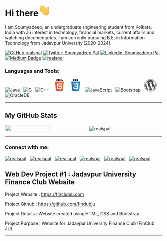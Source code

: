 # Hi there<img src="./Hi.gif" width="40px">

I am Soumyadeep, an undergraduate engineering student from Kolkata, India with an interest in technology, financial markets, current affairs and watching documentaries. I am currently pursuing B.E. in Information Technology from Jadavpur University (2020-2024).

<div> 
 
[![GitHub realspal](https://img.shields.io/github/followers/realspal?label=follow&style=social)](https://github.com/realspal)
[![Twitter: Soumyadeep Pal](https://img.shields.io/twitter/follow/realspal?style=social)](https://twitter.com/realspal)
[![Linkedin: Soumyadeep Pal](https://img.shields.io/badge/-Soumyadeep%20Pal-blue?style=flat-square&logo=Linkedin&logoColor=white&link=https://www.linkedin.com/in/realspal/)](https://www.linkedin.com/in/realspal/)
[![Medium Badge](https://img.shields.io/badge/-@SoumyadeepPal-black?style=flat-square&labelColor=000000&logo=Medium&link=https://medium.com/@SoumyadeepPal)](https://medium.com/@SoumyadeepPal)
[<img src="https://komarev.com/ghpvc/?username=realspal" alt="realspal" />](https://github.com/realspal)
 
</div>

<h3 align="left">Languages and Tools:</h3>
<p align="left"> 
 <a> <img src="https://raw.githubusercontent.com/rahuldkjain/github-profile-readme-generator/master/src/images/icons/ProgrammingLanguages/java.svg" alt="Java" width="40" height="40"/> </a> &nbsp
 <a> <img src="https://raw.githubusercontent.com/rahuldkjain/github-profile-readme-generator/master/src/images/icons/ProgrammingLanguages/c.svg" alt="C" width="40" height="40"/> </a> &nbsp
 <a> <img src="https://raw.githubusercontent.com/rahuldkjain/github-profile-readme-generator/master/src/images/icons/ProgrammingLanguages/cpp.svg" alt="C++" width="40" height="40"/> </a> &nbsp
 <a> <img src="https://raw.githubusercontent.com/devicons/devicon/2ae2a900d2f041da66e950e4d48052658d850630/icons/html5/html5-original-wordmark.svg" alt="HTML" width="40" height="40"/> </a> &nbsp
 <a> <img src="https://raw.githubusercontent.com/devicons/devicon/2ae2a900d2f041da66e950e4d48052658d850630/icons/css3/css3-original-wordmark.svg" alt="CSS" width="40" height="40"/> </a> &nbsp
 <a> <img src="https://raw.githubusercontent.com/rahuldkjain/github-profile-readme-generator/master/src/images/icons/ProgrammingLanguages/javascript.svg" alt="JavaScript" width="40" height="40"/> </a> &nbsp
 <a> <img src="https://raw.githubusercontent.com/rahuldkjain/github-profile-readme-generator/master/src/images/icons/FrontendDevelopment/bootstrap.svg" alt="Bootstrap" width="40" height="40"/> </a> &nbsp
 <a> <img src="https://raw.githubusercontent.com/devicons/devicon/2ae2a900d2f041da66e950e4d48052658d850630/icons/wordpress/wordpress-plain.svg" alt="WordPress" width="40" height="40"/> </a> &nbsp
 <a> <img src="https://raw.githubusercontent.com/rahuldkjain/github-profile-readme-generator/master/src/images/icons/Database/oracle.svg" alt="OracleDB" width="40" height="40"/> </a>
 </p>
 
-----------------------------------------------------------------------------------------------

My GitHub Stats
-----------------------------------------------------------------------------------------------

<p align="left"><img align="center" width="53%" height="20%" src="https://github-readme-stats.vercel.app/api?username=realspal&count_private=true&show_icons=true&include_all_commits=true&hide=prs,issues&hide_border=true" />
<img align="center" width="40%" height="20%" src="https://github-readme-stats.vercel.app/api/top-langs?username=realspal&show_icons=true&locale=en&layout=compact&hide_border=true" alt="realspal" /></p>
<!--
<p align="left"><img align="center" width="53%" height="20%" src="https://github-readme-streak-stats.herokuapp.com/?user=realspal&show_icons=true&count_private=true&locale=en&hide_border=true" alt="realspal" /></p> -->

-----------------------------------------------------------------------------------------------

<h3 align="left">Connect with me:</h3>
<p align="left"> 
<a href="https://linkedin.com/in/realspal" target="blank"><img align="center" src="https://raw.githubusercontent.com/rahuldkjain/github-profile-readme-generator/master/src/images/icons/Social/linked-in-alt.svg" alt="realspal" height="30" width="40" /></a> &nbsp
<a href="https://github.com/realspal" target="blank"><img align="center" src="https://raw.githubusercontent.com/rahuldkjain/github-profile-readme-generator/master/src/images/icons/Social/github.svg" alt="realspal" height="30" width="40" /></a> &nbsp
<a href="https://twitter.com/realspal" target="blank"><img align="center" src="https://raw.githubusercontent.com/rahuldkjain/github-profile-readme-generator/master/src/images/icons/Social/twitter.svg" alt="realspal" height="30" width="40" /></a> &nbsp
<a href="https://instagram.com/realspal" target="blank"><img align="center" src="https://raw.githubusercontent.com/rahuldkjain/github-profile-readme-generator/master/src/images/icons/Social/instagram.svg" alt="realspal" height="30" width="40" /></a> &nbsp
<a href="https://facebook.com/realsoumyadeeppal" target="blank"><img align="center" src="https://raw.githubusercontent.com/rahuldkjain/github-profile-readme-generator/master/src/images/icons/Social/facebook.svg" alt="realspal" height="30" width="40" /></a> &nbsp
<a href="https://soumyadeeppal.medium.com" target="blank"><img align="center" src="https://raw.githubusercontent.com/rahuldkjain/github-profile-readme-generator/master/src/images/icons/Social/medium.svg" alt="realspal" height="30" width="40" /></a>
</p>

Web Dev Project #1 : Jadavpur University Finance Club Website
-----------------------------------------------------------------------------------------------

Project Website       : https://finclubju.com

Project Github        : https://github.com/finclubju

Project Details       : Website created using HTML, CSS and Bootstrap

Project Purpose       : Website for Jadavpur University Finance Club (FinClub JU)

-----------------------------------------------------------------------------------------------

<!--

[![Soumyadeep Pal's GitHub Stats](https://github-readme-stats.vercel.app/api?username=realspal&hide=prs,issues&count_private=true&show_icons=true)]()

[![Most Used Languages](https://github-readme-stats.vercel.app/api/top-langs/?username=realspal&layout=compact)]()

-->


<!--
**realspal/realspal** is a ✨ _special_ ✨ repository because its `README.md` (this file) appears on your GitHub profile.

Here are some ideas to get you started:

- 🔭 I’m currently working on ...
- 🌱 I’m currently learning ...
- 👯 I’m looking to collaborate on ...
- 🤔 I’m looking for help with ...
- 💬 Ask me about ...
- 📫 How to reach me: ...
- 😄 Pronouns: ...
- ⚡ Fun fact: ...
-->
